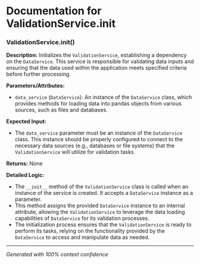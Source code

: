# Documentation for ValidationService.__init__

### ValidationService.__init__()

**Description:**
Initializes the `ValidationService`, establishing a dependency on the `DataService`. This service is responsible for validating data inputs and ensuring that the data used within the application meets specified criteria before further processing.

**Parameters/Attributes:**
- `data_service` (`DataService`): An instance of the `DataService` class, which provides methods for loading data into pandas objects from various sources, such as files and databases.

**Expected Input:**
- The `data_service` parameter must be an instance of the `DataService` class. This instance should be properly configured to connect to the necessary data sources (e.g., databases or file systems) that the `ValidationService` will utilize for validation tasks.

**Returns:**
None

**Detailed Logic:**
- The `__init__` method of the `ValidationService` class is called when an instance of the service is created. It accepts a `DataService` instance as a parameter.
- This method assigns the provided `DataService` instance to an internal attribute, allowing the `ValidationService` to leverage the data loading capabilities of `DataService` for its validation processes.
- The initialization process ensures that the `ValidationService` is ready to perform its tasks, relying on the functionality provided by the `DataService` to access and manipulate data as needed.

---
*Generated with 100% context confidence*
